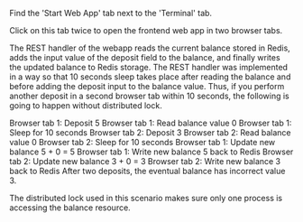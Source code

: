 Find the 'Start Web App' tab next to the 'Terminal' tab.

Click on this tab twice to open the frontend web app in two browser tabs.

The REST handler of the webapp reads the current balance stored in Redis, adds the input value of the deposit field to the balance, and finally writes the updated balance to Redis storage. The REST handler was implemented in a way so that 10 seconds sleep takes place after reading the balance and before 
adding the deposit input to the balance value. Thus, if you perform another deposit in a second browser tab within 10 seconds, the following is going
to happen without distributed lock.

Browser tab 1: Deposit 5
Browser tab 1: Read balance value 0
Browser tab 1: Sleep for 10 seconds
Browser tab 2: Deposit 3
Browser tab 2: Read balance value 0
Browser tab 2: Sleep for 10 seconds
Browser tab 1: Update new balance 5 + 0 = 5
Browser tab 1: Write new balance 5 back to Redis
Browser tab 2: Update new balance 3 + 0 = 3
Browser tab 2: Write new balance 3 back to Redis
After two deposits, the eventual balance has incorrect value 3.

The distributed lock used in this scenario makes sure only one process is accessing the balance resource. 


